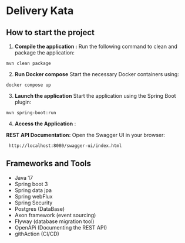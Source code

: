 # Delivery Kata

## How to start the project

1. **Compile the application :**
Run the following command to clean and package the application:
  ```
mvn clean package
  ```
2. **Run Docker compose**
Start the necessary Docker containers using:
  ```
docker compose up
  ```
3. **Launch the application**
Start the application using the Spring Boot plugin:
  ```
mvn spring-boot:run
  ```
4. **Access the Application** :
   
**REST API Documentation:** Open the Swagger UI in your browser:
   ```
    http://localhost:8080/swagger-ui/index.html
   ```

## Frameworks and Tools
- Java 17
- Spring boot 3
- Spring data jpa
- Spring webFlux
- Spring Security
- Postgres (DataBase)
- Axon framework (event sourcing)
- Flyway (database migration tool)
- OpenAPi (Documenting the REST API)
- githAction (CI/CD)
